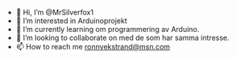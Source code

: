 - 👋 Hi, I’m @MrSilverfox1
- 👀 I’m interested in Arduinoprojekt
- 🌱 I’m currently learning om programmering av Arduino.
- 💞️ I’m looking to collaborate on med de som har samma intresse.
- 📫 How to reach me ronnyekstrand@msn.com

<!---
MrSilverfox1/MrSilverfox1 is a ✨ special ✨ repository because its `README.md` (this file) appears on your GitHub profile.
You can click the Preview link to take a look at your changes.
--->

